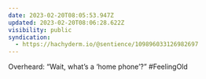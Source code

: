 ```yaml
---
date: 2023-02-20T08:05:53.947Z
updated: 2023-02-20T08:06:28.622Z
visibility: public
syndication:
  - https://hachyderm.io/@sentience/109896033126982697
---
```

Overheard: “Wait, what’s a ‘home phone’?” #FeelingOld
